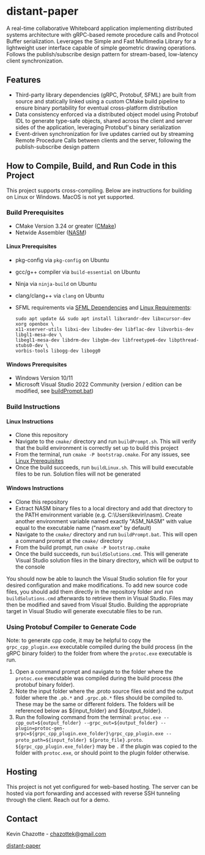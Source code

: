 # distant-paper

A real-time collaborative Whiteboard application implementing distributed systems architecture with gRPC-based remote procedure calls and Protocol Buffer serialization. Leverages the Simple and Fast Multimedia Library for a lightweight user interface capable of simple geometric drawing operations. Follows the publish/subscribe design pattern for stream-based, low-latency client synchronization.

## Features

* Third-party library dependencies (gRPC, Protobuf, SFML) are built from source and statically linked using a custom CMake build pipeline to ensure binary portability for eventual cross-platform distribution
* Data consistency enforced via a distributed object model using Protobuf IDL to generate type-safe objects, shared across the client and server sides of the application, leveraging Protobuf's binary serialization
* Event-driven synchronization for live updates carried out by streaming Remote Procedure Calls between clients and the server, following the publish-subscribe design pattern

## How to Compile, Build, and Run Code in this Project

This project supports cross-compiling. Below are instructions for building on Linux or Windows. MacOS is not yet supported.

### Build Prerequisites

* CMake Version 3.24 or greater ([CMake](https://cmake.org/download/))
* Netwide Assembler ([NASM](https://www.nasm.us/))

#### Linux Prerequisites

* pkg-config via `pkg-config` on Ubuntu
* gcc/g++ compiler via `build-essential` on Ubuntu
* Ninja via `ninja-build` on Ubuntu
* clang/clang++ via `clang` on Ubuntu 
* SFML requirements via [SFML Dependencies](https://www.sfml-dev.org/tutorials/3.0/getting-started/build-from-source/#installing-dependencies) and [Linux Requirements](https://www.sfml-dev.org/tutorials/3.0/getting-started/cmake/#requirements):

      sudo apt update && sudo apt install libxrandr-dev libxcursor-dev xorg openbox \
      x11-xserver-utils libxi-dev libudev-dev libflac-dev libvorbis-dev libgl1-mesa-dev \
      libegl1-mesa-dev libdrm-dev libgbm-dev libfreetype6-dev libpthread-stubs0-dev \
      vorbis-tools libogg-dev libogg0

#### Windows Prerequisites

* Windows Version 10/11
* Microsoft Visual Studio 2022 Community (version / edition can be modified, see [buildPrompt.bat](./cmake/buildPrompt.bat))

### Build Instructions

#### Linux Instructions

* Clone this repository
* Navigate to the `cmake/` directory and run `buildPrompt.sh`. This will verify that the build environment is correctly set up to build this project
* From the terminal, run `cmake -P bootstrap.cmake`. For any issues, see [Linux Prerequisites](#linux-prerequisites)
* Once the build succeeds, run `buildLinux.sh`. This will build executable files to be run. Solution files will not be generated

#### Windows Instructions

* Clone this repository
* Extract NASM binary files to a local directory and add that directory to the PATH environment variable (e.g. C:\Users\kevin\nasm). Create another environment variable named exactly "ASM_NASM" with value equal to the executable name ("nasm.exe" by default)
* Navigate to the `cmake/` directory and run `buildPrompt.bat`. This will open a command prompt at the `cmake/` directory
* From the build prompt, run `cmake -P bootstrap.cmake`
* Once the build succeeds, run `buildSolutions.cmd`. This will generate Visual Studio solution files in the binary directory, which will be output to the console

You should now be able to launch the Visual Studio solution file for your desired configuration and make modifications. To add new source code files, you should add them directly in the repository folder and run `buildSolutions.cmd` afterwards to retrieve them in Visual Studio. Files may then be modified and saved from Visual Studio. Building the appropriate target in Visual Studio will generate executable files to be run.

### Using Protobuf Compiler to Generate Code

Note: to generate cpp code, it may be helpful to copy the `grpc_cpp_plugin.exe` executable compiled during the build process (in the gRPC binary folder) to the folder from where the `protoc.exe` executable is run.

1) Open a command prompt and navigate to the folder where the `protoc.exe` executable was compiled during the build process (the protobuf binary folder).
2) Note the input folder where the .proto source files exist and the output folder where the `.pb.*` and `.grpc.pb.*` files should be compiled to. These may be the same or different folders. The folders will be referenced below as ${input_folder} and ${output_folder}.
3) Run the following command from the terminal: `protoc.exe --cpp_out=${output_folder} --grpc_out=${output_folder} --plugin=protoc-gen-grpc=${grpc_cpp_plugin.exe_folder}\grpc_cpp_plugin.exe --proto_path=${input_folder} ${proto_file}.proto`. `${grpc_cpp_plugin.exe_folder}` may be `.` if the plugin was copied to the folder with `protoc.exe`, or should point to the plugin folder otherwise.

## Hosting

This project is not yet configured for web-based hosting. The server can be hosted via port forwarding and accessed with reverse SSH tunneling through the client. Reach out for a demo.

## Contact

Kevin Chazotte - chazottek@gmail.com

[distant-paper](https://github.com/kevinchazotte/distant-paper)

